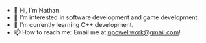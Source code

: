 - 👋 Hi, I’m Nathan
- 👀 I’m interested in software development and game development.
- 🌱 I’m currently learning C++ development. 
- 📫 How to reach me: Email me at npowellwork@gmail.com!

<!---
Fosserus/Fosserus is a ✨ special ✨ repository because its `README.md` (this file) appears on your GitHub profile.
You can click the Preview link to take a look at your changes.
--->
